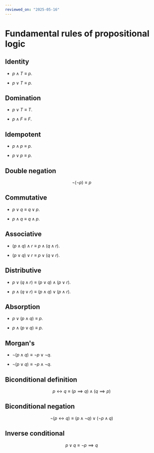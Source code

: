 ```yaml
---
reviewed_on: "2025-05-16"
---
```


# Fundamental rules of propositional logic

## Identity

- $p \land T \equiv p$.

- $p \lor T \equiv p$.

## Domination

- $p \lor T \equiv T$.

- $p \land F \equiv F$.

## Idempotent

- $p \land p \equiv p$.

- $p \lor p \equiv p$.

## Double negation

$$
\neg (\neg p) \equiv p
$$

## Commutative

- $p \lor q \equiv q \lor p$.

- $p \land q \equiv q \land p$.

## Associative

- $(p \land q) \land r \equiv p \land (q \land r)$.

- $(p \lor q) \lor r \equiv p \lor (q \lor r)$.

## Distributive

- $p \lor (q \land r) \equiv (p \lor q) \land (p \lor r)$.

- $p \land (q \lor r) \equiv (p \land q) \lor (p \land r)$.

## Absorption

- $p \lor (p \land q) \equiv p$.

- $p \land (p \lor q) \equiv p$.

## Morgan's

- $\neg(p \land q) \equiv \neg p \lor \neg q$.

- $\neg(p \lor q) \equiv \neg p \land \neg q$.

## Biconditional definition

$$
p \leftrightarrow q \equiv (p \implies q) \land (q \implies p)
$$

## Biconditional negation

$$
\neg(p \leftrightarrow q) \equiv (p \land \neg q) \lor (\neg p \land q)
$$

## Inverse conditional

$$
p \lor q \equiv \neg p \implies q
$$
